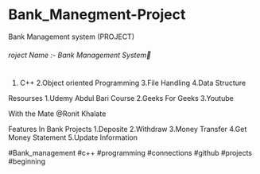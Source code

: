 # Bank_Manegment-Project
Bank Management system (PROJECT)

<h6>
  roject Name :- Bank Management System💸

#
1. C++
2.Object oriented Programming
3.File Handling
4.Data Structure

Resourses
1.Udemy Abdul Bari Course
2.Geeks For Geeks
3.Youtube

With the Mate @Ronit Khalate

Features In Bank Projects
1.Deposite
2.Withdraw
3.Money Transfer
4.Get Money Statement
5.Update Information

#Bank_management #c++ #programming #connections #github #projects #beginning
</h6>
